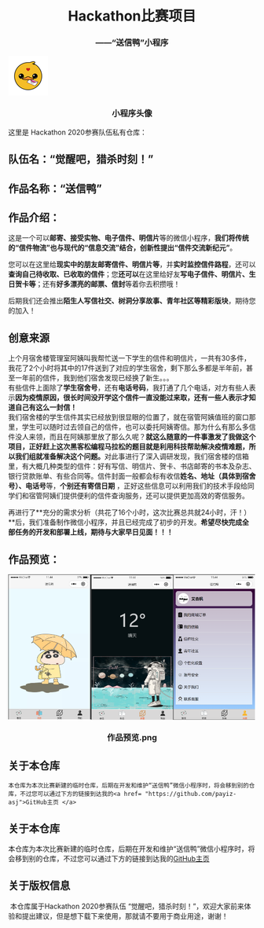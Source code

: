 <h1 align = "center">Hackathon比赛项目</h1>
<h3 align = "center">——“送信鸭”小程序</h3>
<p>
    <img align ="center" src = "./成果展示/icon.png"/>
    <h3 align ="center">小程序头像</h3>
    这里是 Hackathon 2020参赛队伍私有仓库：
</p>


## 队伍名：“觉醒吧，猎杀时刻！”

## 作品名称：“送信鸭” 

## 作品介绍：

​	这是一个可以**邮寄、接受实物、电子信件、明信片**等的微信小程序，**我们将传统的“信件物流”也与现代的“信息交流”结合，创新性提出“信件交流新纪元”**。   

​	您可以在这里给**现实中的朋友邮寄信件、明信片等**，并**实时监控信件路程**，还可以**查询自己待收取、已收取的信件**；您**还可以**在这里给好友**写电子信件、明信片、生日贺卡等**；还有**好多漂亮的邮票、信封**等着你去积攒哦！

​	后期我们还会推出**陌生人写信社交、树洞分享故事、青年社区等精彩版块**，期待您的加入！

## 创意来源

​	上个月宿舍楼管理室阿姨叫我帮忙送一下学生的信件和明信片，一共有30多件，我花了2个小时将其中的17件送到了对应的学生宿舍，剩下那么多都是半年前，甚至一年前的信件，我到他们宿舍发现已经换了新生。。。   
​	有些信件上面除了**学生宿舍号**，还有**电话号码**，我打通了几个电话，对方有些人表示**因为疫情原因，很长时间没开学这个信件一直没能过来取，还有一些人表示才知道自己有这么一封信！**   
​	我们宿舍楼的学生信件其实已经放到很显眼的位置了，就在宿管阿姨值班的窗口那里，学生可以随时过去领自己的信件，也可以委托阿姨寄信。那为什么有那么多信件没人来领，而且在阿姨那里放了那么久呢？
​	**就这么随意的一件事激发了我做这个项目，正好赶上这次黑客松编程马拉松的题目就是利用科技帮助解决疫情难题，所以我们组就准备解决这个问题。**
​	对此事进行了深入调研发现，我们宿舍楼的信箱里，有大概几种类型的信件：好有写信、明信片、贺卡、书店邮寄的书本及杂志、银行贷款账单、有些合同等。
​	信件封面一般都会标有收信**姓名、地址（具体到宿舍号）、电话号**等，**个别还有寄信日期**   ，正好这些信息可以利用我们的技术手段给同学们和宿管阿姨们提供便利的信件查询服务，还可以提供更加高效的寄信服务。

​	再进行了**充分的需求分析（共花了16个小时，这次比赛总共就24小时，汗！）**后，我们准备制作微信小程序，并且已经完成了初步的开发。**希望尽快完成全部任务的开发和部署上线，期待与大家早日见面！！！**  


## 作品预览：

<p>
    <img align ="center" src = "./成果展示/作品展示.png"/>
    <h3 align ="center">作品预览.png</h3>
</p>	




## 关于本仓库  
    本仓库为本次比赛新建的临时仓库，后期在开发和维护“送信鸭”微信小程序时，将会移到别的仓库，不过您可以通过下方的链接到达我的<a href= "https://github.com/payiz-asj">GitHub主页 </a>

## 关于本仓库   
本仓库为本次比赛新建的临时仓库，后期在开发和维护“送信鸭”微信小程序时，将会移到别的仓库，不过您可以通过下方的链接到达我的<a href= "https://github.com/payiz-asj">GitHub主页 </a>



## 关于版权信息

​	本仓库属于Hackathon 2020参赛队伍 “觉醒吧，猎杀时刻！”，欢迎大家前来体验和提出建议，但是想下载下来使用，那就请不要用于商业用途，谢谢！

